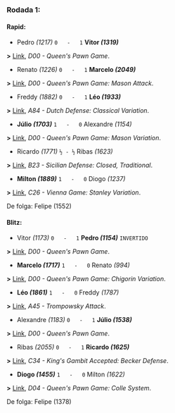 ### Rodada 1:

#### Rapid:

* Pedro *(1217)* `0   -   1` **Vitor *(1319)***

**>** [Link](https://www.lichess.org/V2sxuQDq), *D00 - Queen's Pawn Game*.
* Renato *(1226)* `0   -   1` **Marcelo *(2049)***

**>** [Link](https://www.lichess.org/88IwjQLc), *D00 - Queen's Pawn Game: Mason Attack*.
* Freddy *(1882)* `0   -   1` **Léo *(1933)***

**>** [Link](https://www.lichess.org/jErAgptw), *A84 - Dutch Defense: Classical Variation*.
* **Júlio *(1703)*** `1   -   0`  Alexandre *(1154)*

**>** [Link](https://www.lichess.org/SMPemRrp), *D00 - Queen's Pawn Game: Mason Variation*.
* Ricardo *(1771)* `½ - ½` Ribas *(1623)*

**>** [Link](https://www.lichess.org/LTYw2mFX), *B23 - Sicilian Defense: Closed, Traditional*.
* **Milton *(1889)*** `1   -   0`  Diogo *(1237)*

**>** [Link](https://www.lichess.org/Q7BaIb8v), *C26 - Vienna Game: Stanley Variation*.

De folga: Felipe (1552)

#### Blitz:

* Vitor *(1173)* `0   -   1` **Pedro *(1154)*** `INVERTIDO`

**>** [Link](https://www.lichess.org/Z4XgGxLN), *D00 - Queen's Pawn Game*.
* **Marcelo *(1717)*** `1   -   0`  Renato *(994)*

**>** [Link](https://www.lichess.org/9SCbnWsf), *D00 - Queen's Pawn Game: Chigorin Variation*.
* **Léo *(1861)*** `1   -   0`  Freddy *(1787)*

**>** [Link](https://www.lichess.org/EdwQe0e0), *A45 - Trompowsky Attack*.
* Alexandre *(1183)* `0   -   1` **Júlio *(1538)***

**>** [Link](https://www.lichess.org/r9QMmITh), *D00 - Queen's Pawn Game*.
* Ribas *(2055)* `0   -   1` **Ricardo *(1625)***

**>** [Link](https://www.lichess.org/ocUpBa5T), *C34 - King's Gambit Accepted: Becker Defense*.
* **Diogo *(1455)*** `1   -   0`  Milton *(1622)*

**>** [Link](https://www.lichess.org/9E2gILyV), *D04 - Queen's Pawn Game: Colle System*.

De folga: Felipe (1378)

